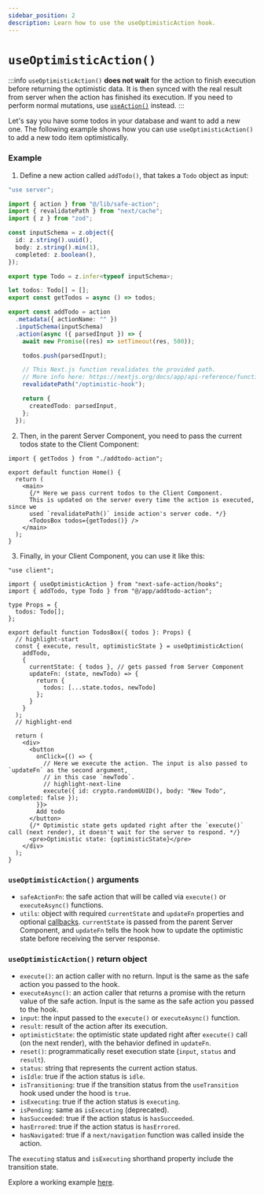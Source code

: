 ```yaml
---
sidebar_position: 2
description: Learn how to use the useOptimisticAction hook.
---
```


# `useOptimisticAction()`

:::info
`useOptimisticAction()` **does not wait** for the action to finish execution before returning the optimistic data. It is then synced with the real result from server when the action has finished its execution. If you need to perform normal mutations, use [`useAction()`](/docs/execute-actions/hooks/useaction) instead.
:::

Let's say you have some todos in your database and want to add a new one. The following example shows how you can use `useOptimisticAction()` to add a new todo item optimistically.

### Example

1. Define a new action called `addTodo()`, that takes a `Todo` object as input:

```typescript title=src/app/addtodo-action.ts
"use server";

import { action } from "@/lib/safe-action";
import { revalidatePath } from "next/cache";
import { z } from "zod";

const inputSchema = z.object({
  id: z.string().uuid(),
  body: z.string().min(1),
  completed: z.boolean(),
});

export type Todo = z.infer<typeof inputSchema>;

let todos: Todo[] = [];
export const getTodos = async () => todos;

export const addTodo = action
  .metadata({ actionName: "" })
  .inputSchema(inputSchema)
  .action(async ({ parsedInput }) => {
    await new Promise((res) => setTimeout(res, 500));

    todos.push(parsedInput);

    // This Next.js function revalidates the provided path.
    // More info here: https://nextjs.org/docs/app/api-reference/functions/revalidatePath
    revalidatePath("/optimistic-hook");

    return {
      createdTodo: parsedInput,
    };
  });

```

2. Then, in the parent Server Component, you need to pass the current todos state to the Client Component:

```tsx title=src/app/page.tsx
import { getTodos } from "./addtodo-action";

export default function Home() {
  return (
    <main>
      {/* Here we pass current todos to the Client Component.
      This is updated on the server every time the action is executed, since we
      used `revalidatePath()` inside action's server code. */}
      <TodosBox todos={getTodos()} />
    </main>
  );
}
```

3. Finally, in your Client Component, you can use it like this:

```tsx title=src/app/todos-box.tsx
"use client";

import { useOptimisticAction } from "next-safe-action/hooks";
import { addTodo, type Todo } from "@/app/addtodo-action";

type Props = {
  todos: Todo[];
};

export default function TodosBox({ todos }: Props) {
  // highlight-start
  const { execute, result, optimisticState } = useOptimisticAction(
    addTodo,
    {
      currentState: { todos }, // gets passed from Server Component
      updateFn: (state, newTodo) => {
        return { 
          todos: [...state.todos, newTodo] 
        };
      }
    }
  );
  // highlight-end

  return (
    <div>
      <button
        onClick={() => {
          // Here we execute the action. The input is also passed to `updateFn` as the second argument,
          // in this case `newTodo`.
          // highlight-next-line
          execute({ id: crypto.randomUUID(), body: "New Todo", completed: false });
        }}>
        Add todo
      </button>
      {/* Optimistic state gets updated right after the `execute()` call (next render), it doesn't wait for the server to respond. */}
      <pre>Optimistic state: {optimisticState}</pre>
    </div>
  );
}
```

### `useOptimisticAction()` arguments

- `safeActionFn`: the safe action that will be called via `execute()` or `executeAsync()` functions.
- `utils`: object with required `currentState` and `updateFn` properties and optional [callbacks](/docs/execute-actions/hooks/hook-callbacks). `currentState` is passed from the parent Server Component, and `updateFn` tells the hook how to update the optimistic state before receiving the server response.

### `useOptimisticAction()` return object

- `execute()`: an action caller with no return. Input is the same as the safe action you passed to the hook.
- `executeAsync()`: an action caller that returns a promise with the return value of the safe action. Input is the same as the safe action you passed to the hook.
- `input`: the input passed to the `execute()` or `executeAsync()` function.
- `result`: result of the action after its execution.
- `optimisticState`: the optimistic state updated right after `execute()` call (on the next render), with the behavior defined in `updateFn`.
- `reset()`: programmatically reset execution state (`input`, `status` and `result`).
- `status`: string that represents the current action status.
- `isIdle`: true if the action status is `idle`.
- `isTransitioning`: true if the transition status  from the `useTransition` hook used under the hood is `true`.
- `isExecuting`: true if the action status is `executing`.
- `isPending`: same as `isExecuting` (deprecated).
- `hasSucceeded`: true if the action status is `hasSucceeded`.
- `hasErrored`: true if the action status is `hasErrored`.
- `hasNavigated`: true if a `next/navigation` function was called inside the action.

The `executing` status and `isExecuting` shorthand property include the transition state.

Explore a working example [here](<https://github.com/TheEdoRan/next-safe-action/tree/main/apps/playground/src/app/(examples)/optimistic-hook>).
